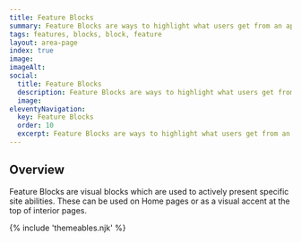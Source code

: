 ```yaml
---
title: Feature Blocks
summary: Feature Blocks are ways to highlight what users get from an app or site.
tags: features, blocks, block, feature
layout: area-page
index: true
image: 
imageAlt: 
social:
  title: Feature Blocks
  description: Feature Blocks are ways to highlight what users get from an app or site.
  image:
eleventyNavigation:
  key: Feature Blocks
  order: 10
  excerpt: Feature Blocks are ways to highlight what users get from an app or site.
---
```


## Overview

Feature Blocks are visual blocks which are used to actively present specific site abilities. These can be used on Home pages or as a visual accent at the top of interior pages.

{% include 'themeables.njk' %}
